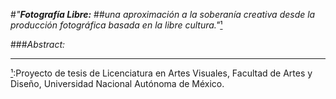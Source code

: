 
#*"**Fotografía Libre:***
##*una aproximación a la soberanía creativa desde la producción fotográfica basada en la libre cultura."*[¹](#goto-note-1)<a id="returnto-note-1"></a>

###*Abstract:*

___
<a id="goto-note-1"></a>[¹](#returnto-note-1):Proyecto de tesis de Licenciatura en Artes Visuales, Facultad de Artes y Diseño, Universidad Nacional Autónoma de México.
